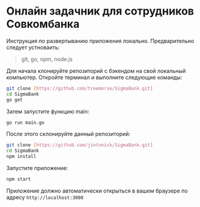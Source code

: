 # Онлайн задачник для сотрудников Совкомбанка

Инструкция по развертыванию приложения локально.
Предварительно следует устноваить:

> git, go, npm, node.js

Для начала клонируйте репозиторий с бэкендом на свой локальный компьютер. Откройте терминал и выполните следующие команды:

```bash
git clone [https://github.com/treemorse/SigmaBank.git]
cd SigmaBank
go get
```

Затем запустите функцию main:

```bash
go run main.go
```

После этого склонируйте данный репозиторий:

```bash
git clone [https://github.com/jintonick/SigmaBank.git]
cd SigmaBank
npm install
```

Запустите приложение:

```bash
npm start
```

Приложение должно автоматически открыться в вашем браузере по адресу `http://localhost:3000`
